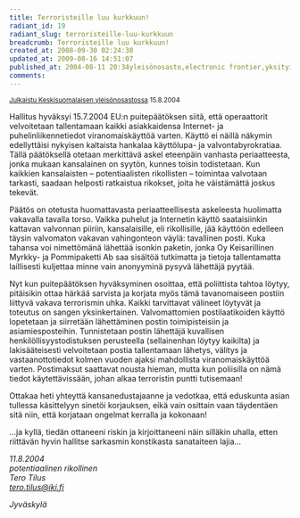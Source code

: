 ```yaml
---
title: Terroristeille luu kurkkuun!
radiant_id: 19
radiant_slug: terroristeille-luu-kurkkuun
breadcrumb: Terroristeille luu kurkkuun!
created_at: 2008-09-30 02:24:30
updated_at: 2009-08-16 14:51:07
published_at: 2004-08-11 20:34yleisönosasto,electronic frontier,yksityisyys,politiikka
comments:
---
```

<p><small><a href="http://keskisuomalainen.protacon.fi/?alue=13&id=25967&threadid=25967">Julkaistu Keskisuomalaisen yleisönosastossa</a>
15.8.2004</small></p>

<p>Hallitus hyväksyi 15.7.2004 EU:n puitepäätöksen siitä, että
operaattorit velvoitetaan tallentamaan kaikki asiakkaidensa Internet-
ja puhelinliikennetiedot viranomaiskäyttöä varten.  Käyttö ei näillä
näkymin edellyttäisi nykyisen kaltaista hankalaa käyttölupa- ja
valvontabyrokratiaa.  Tällä päätöksellä otetaan merkittävä askel
eteenpäin vanhasta periaatteesta, jonka mukaan kansalainen on syytön,
kunnes toisin todistetaan.  Kun kaikkien kansalaisten &ndash;
potentiaalisten rikollisten &ndash; toimintaa valvotaan tarkasti,
saadaan helposti ratkaistua rikokset, joita he väistämättä joskus
tekevät.</p>

<p>Päätös on otetusta huomattavasta periaatteellisesta askeleesta
huolimatta vakavalla tavalla torso.  Vaikka puhelut ja Internetin
käyttö saataisiinkin kattavan valvonnan piiriin, kansalaisille, eli
rikollisille, jää käyttöön edelleen täysin valvomaton vakavan
vahingonteon väylä: tavallinen posti.  Kuka tahansa voi nimettömänä
lähettää isonkin paketin, jonka Oy Keisarillinen Myrkky- ja
Pommipaketti Ab saa sisältöä tutkimatta ja tietoja tallentamatta
laillisesti kuljettaa minne vain anonyyminä pysyvä lähettäjä pyytää.</p>

<p>Nyt kun puitepäätöksen hyväksyminen osoittaa, että poliittista tahtoa
löytyy, pitäisikin ottaa härkää sarvista ja korjata myös tämä
tavanomaiseen postiin liittyvä vakava terrorismin uhka.  Kaikki
tarvittavat välineet löytyvät ja toteutus on sangen yksinkertainen.
Valvomattomien postilaatikoiden käyttö lopetetaan ja siirretään
lähettäminen postin toimipisteisiin ja asiamiesposteihin.
Tunnistetaan postin lähettäjä kuvallisen henkilöllisyystodistuksen
perusteella (sellainenhan löytyy kaikilta) ja lakisääteisesti
velvoitetaan postia tallentamaan lähetys, välitys ja vastaanottotiedot
kolmen vuoden ajaksi mahdollista viranomaiskäyttöä varten.
Postimaksut saattavat nousta hieman, mutta kun poliisilla on nämä
tiedot käytettävissään, johan alkaa terroristin puntti tutisemaan!</p>

<p>Ottakaa heti yhteyttä kansanedustajaanne ja vedotkaa, että eduskunta
asian tullessa käsittelyyn sinetöi korjauksen, eikä vain osittain vaan
täydentäen sitä niin, että korjataan ongelmat kerralla ja kokonaan!</p>

<p>&hellip;ja kyllä, tiedän ottaneeni riskin ja kirjoittaneeni näin silläkin
uhalla, etten riittävän hyvin hallitse sarkasmin konstikasta
sanataiteen lajia&hellip;</p>

<address>
11.8.2004<br />
potentiaalinen rikollinen <br />
Tero Tilus <br />
<a href="&#x6d;&#x61;&#x69;&#x6c;&#x74;&#x6f;&#x3a;tero.tilus&#64;iki.fi">tero.tilus&#x40;iki.fi</a><br />

Jyväskylä
</address>